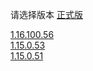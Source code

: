 请选择版本 [正式版](../)

[1.16.100.56](1.16.100.56/Index.html)  
[1.15.0.53](1.15.0.53/Index.html)  
[1.15.0.51](1.15.0.51/Index.html)